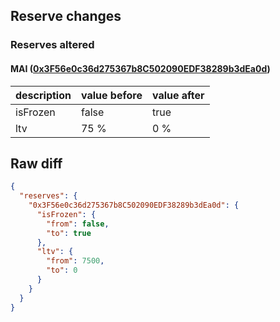 ## Reserve changes

### Reserves altered

#### MAI ([0x3F56e0c36d275367b8C502090EDF38289b3dEa0d](https://arbiscan.io/address/0x3F56e0c36d275367b8C502090EDF38289b3dEa0d))

| description | value before | value after |
| --- | --- | --- |
| isFrozen | false | true |
| ltv | 75 % | 0 % |


## Raw diff

```json
{
  "reserves": {
    "0x3F56e0c36d275367b8C502090EDF38289b3dEa0d": {
      "isFrozen": {
        "from": false,
        "to": true
      },
      "ltv": {
        "from": 7500,
        "to": 0
      }
    }
  }
}
```